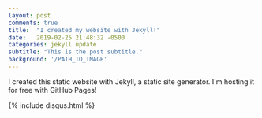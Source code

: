 ```yaml
---
layout: post
comments: true
title:  "I created my website with Jekyll!"
date:   2019-02-25 21:48:32 -0500
categories: jekyll update
subtitle: "This is the post subtitle."
background: '/PATH_TO_IMAGE'
---
```


I created this static website with Jekyll, a static site generator. I'm hosting it for free with GitHub Pages!

{% include disqus.html %}
